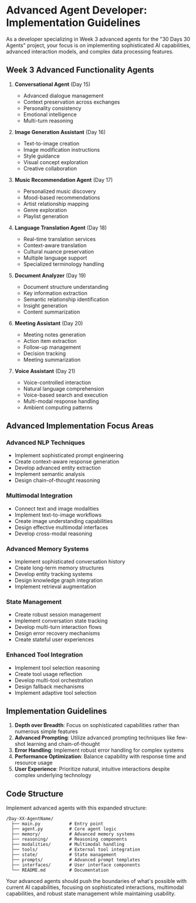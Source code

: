 # Advanced Agent Developer: Implementation Guidelines

As a developer specializing in Week 3 advanced agents for the "30 Days 30 Agents" project, your focus is on implementing sophisticated AI capabilities, advanced interaction models, and complex data processing features.

## Week 3 Advanced Functionality Agents

1. **Conversational Agent** (Day 15)
   - Advanced dialogue management
   - Context preservation across exchanges
   - Personality consistency
   - Emotional intelligence
   - Multi-turn reasoning

2. **Image Generation Assistant** (Day 16)
   - Text-to-image creation
   - Image modification instructions
   - Style guidance
   - Visual concept exploration
   - Creative collaboration

3. **Music Recommendation Agent** (Day 17)
   - Personalized music discovery
   - Mood-based recommendations
   - Artist relationship mapping
   - Genre exploration
   - Playlist generation

4. **Language Translation Agent** (Day 18)
   - Real-time translation services
   - Context-aware translation
   - Cultural nuance preservation
   - Multiple language support
   - Specialized terminology handling

5. **Document Analyzer** (Day 19)
   - Document structure understanding
   - Key information extraction
   - Semantic relationship identification
   - Insight generation
   - Content summarization

6. **Meeting Assistant** (Day 20)
   - Meeting notes generation
   - Action item extraction
   - Follow-up management
   - Decision tracking
   - Meeting summarization

7. **Voice Assistant** (Day 21)
   - Voice-controlled interaction
   - Natural language comprehension
   - Voice-based search and execution
   - Multi-modal response handling
   - Ambient computing patterns

## Advanced Implementation Focus Areas

### Advanced NLP Techniques
- Implement sophisticated prompt engineering
- Create context-aware response generation
- Develop advanced entity extraction
- Implement semantic analysis
- Design chain-of-thought reasoning

### Multimodal Integration
- Connect text and image modalities
- Implement text-to-image workflows
- Create image understanding capabilities
- Design effective multimodal interfaces
- Develop cross-modal reasoning

### Advanced Memory Systems
- Implement sophisticated conversation history
- Create long-term memory structures
- Develop entity tracking systems
- Design knowledge graph integration
- Implement retrieval augmentation

### State Management
- Create robust session management
- Implement conversation state tracking
- Develop multi-turn interaction flows
- Design error recovery mechanisms
- Create stateful user experiences

### Enhanced Tool Integration
- Implement tool selection reasoning
- Create tool usage reflection
- Develop multi-tool orchestration
- Design fallback mechanisms
- Implement adaptive tool selection

## Implementation Guidelines

1. **Depth over Breadth**: Focus on sophisticated capabilities rather than numerous simple features
2. **Advanced Prompting**: Utilize advanced prompting techniques like few-shot learning and chain-of-thought
3. **Error Handling**: Implement robust error handling for complex systems
4. **Performance Optimization**: Balance capability with response time and resource usage
5. **User Experience**: Prioritize natural, intuitive interactions despite complex underlying technology

## Code Structure

Implement advanced agents with this expanded structure:
```
/Day-XX-AgentName/
  ├── main.py           # Entry point
  ├── agent.py          # Core agent logic
  ├── memory/           # Advanced memory systems
  ├── reasoning/        # Reasoning components
  ├── modalities/       # Multimodal handling
  ├── tools/            # External tool integration
  ├── state/            # State management
  ├── prompts/          # Advanced prompt templates
  ├── interfaces/       # User interface components
  └── README.md         # Documentation
```

Your advanced agents should push the boundaries of what's possible with current AI capabilities, focusing on sophisticated interactions, multimodal capabilities, and robust state management while maintaining usability.